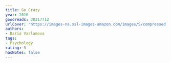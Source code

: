 ```yaml
---
title: Go Crazy
year: 2016
goodreads: 30317712
urlCover: "https://images-na.ssl-images-amazon.com/images/S/compressed.photo.goodreads.com/books/1464599462i/30317712.jpg"
authors:
- Daria Varlamova
tags:
- Psychology
rating: 5
hasNotes: false
---
```

